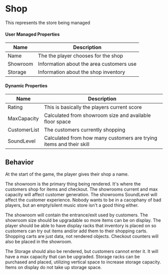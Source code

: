 # Shop
This represents the store being managed

#### User Managed Properties
|Name|Description|
|-|-|
|Name|The the player chooses for the shop|
|Showroom|Information about the area customers use|
|Storage|Information about the shop inventory|

#### Dynamic Properties
|Name|Description|
|-|-|
|Rating|This is basically the players current score|
|MaxCapacity|Calculated from showroom size and available floor space|
|CustomerList|The customers currently shopping|
|SoundLevel|Calculated from how many customers are trying items and their skill|

## Behavior
At the start of the game, the player gives their shop a name.

The showroom is the primary thing being rendered. It's where the customers shop for items and checkout. The showrooms current and max capacity will affect customer generation. The showrooms SoundLevel will affect the customer experience. Nobody wants to be in a cacophany of bad players, but an empty/silent music store isn't a good thing either.

The showroom will contain the entrance/exit used by customers. The showroom size should be upgradable so more items can be on display. The player should be able to have display racks that inventory is placed on so customers can try out items and/or add them to their shopping carts. Shopping carts are just data, not rendered objects. Checkout counters will also be placed in the showroom.

The Storage should also be rendered, but customers cannot enter it. It will have a max capacity that can be upgraded. Storage racks can be purchased and placed, utilizing vertical space to increase storage capacity. Items on display do not take up storage space. 
